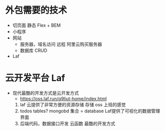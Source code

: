 # 外包需要的技术

- 切页面  静态
    Flex + BEM  
- 小程序
- 网站
    - 服务器，域名访问  远程
        阿里云购买服务器 
    - 数据库 CRUD 
- Laf 


# 云开发平台 Laf
- 现代最酷的开发方式是云开发方式
    - https://oss.laf.run/q9liut-home/index.html 
    1. laf 云提供了非常方便的资源存储  存储 oss 上班的感觉
    2. todos tables? mongobd
        集合 = database
        Laf提供了可视化的数据管理界面
    3. 后端代码，数据接口开发
        云函数 最酷的开发方式
        
